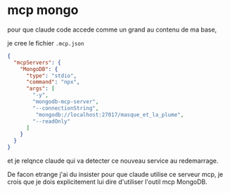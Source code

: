 # mcp mongo

pour que claude code accede comme un grand au contenu de ma base,

je cree le fichier `.mcp.json`

```json
{
  "mcpServers": {
    "MongoDB": {
      "type": "stdio",
      "command": "npx",
      "args": [
        "-y",
        "mongodb-mcp-server",
        "--connectionString",
         "mongodb://localhost:27017/masque_et_la_plume",
        "--readOnly"
      ]
    }
  }
}
```

et je relqnce claude qui va detecter ce nouveau service au redemarrage.

De facon etrange j'ai du insister pour que claude utilise ce serveur mcp, je crois que je dois explicitement lui dire d'utiliser l'outil mcp MongoDB.
